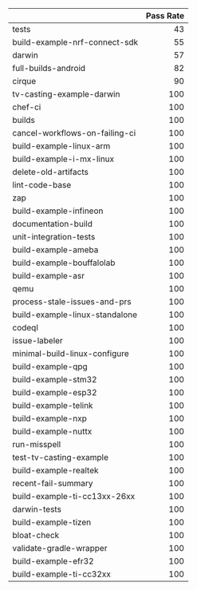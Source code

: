 |                                |   Pass Rate |
|:-------------------------------|------------:|
| tests                          |          43 |
| build-example-nrf-connect-sdk  |          55 |
| darwin                         |          57 |
| full-builds-android            |          82 |
| cirque                         |          90 |
| tv-casting-example-darwin      |         100 |
| chef-ci                        |         100 |
| builds                         |         100 |
| cancel-workflows-on-failing-ci |         100 |
| build-example-linux-arm        |         100 |
| build-example-i-mx-linux       |         100 |
| delete-old-artifacts           |         100 |
| lint-code-base                 |         100 |
| zap                            |         100 |
| build-example-infineon         |         100 |
| documentation-build            |         100 |
| unit-integration-tests         |         100 |
| build-example-ameba            |         100 |
| build-example-bouffalolab      |         100 |
| build-example-asr              |         100 |
| qemu                           |         100 |
| process-stale-issues-and-prs   |         100 |
| build-example-linux-standalone |         100 |
| codeql                         |         100 |
| issue-labeler                  |         100 |
| minimal-build-linux-configure  |         100 |
| build-example-qpg              |         100 |
| build-example-stm32            |         100 |
| build-example-esp32            |         100 |
| build-example-telink           |         100 |
| build-example-nxp              |         100 |
| build-example-nuttx            |         100 |
| run-misspell                   |         100 |
| test-tv-casting-example        |         100 |
| build-example-realtek          |         100 |
| recent-fail-summary            |         100 |
| build-example-ti-cc13xx-26xx   |         100 |
| darwin-tests                   |         100 |
| build-example-tizen            |         100 |
| bloat-check                    |         100 |
| validate-gradle-wrapper        |         100 |
| build-example-efr32            |         100 |
| build-example-ti-cc32xx        |         100 |